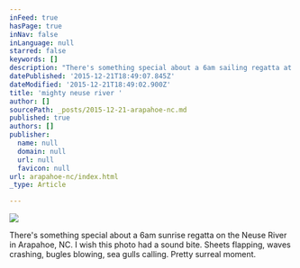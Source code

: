 ```yaml
---
inFeed: true
hasPage: true
inNav: false
inLanguage: null
starred: false
keywords: []
description: "There's something special about a 6am sailing regatta at Camp Sea Gull in Arapahoe, NC. I wish this photo had audio. Sounds of sheets flapping, waves crashing, bugles blowing, sea gulls calling. Pretty surreal moment."
datePublished: '2015-12-21T18:49:07.845Z'
dateModified: '2015-12-21T18:49:02.900Z'
title: 'mighty neuse river '
author: []
sourcePath: _posts/2015-12-21-arapahoe-nc.md
published: true
authors: []
publisher:
  name: null
  domain: null
  url: null
  favicon: null
url: arapahoe-nc/index.html
_type: Article

---
```

![](https://the-grid-user-content.s3-us-west-2.amazonaws.com/d824e4e6-063c-4f27-bc05-bbb2bb44bdcd.jpg)

There's something special about a 6am sunrise regatta on the Neuse River in Arapahoe, NC. I wish this photo had a sound bite. Sheets flapping, waves crashing, bugles blowing, sea gulls calling. Pretty surreal moment.